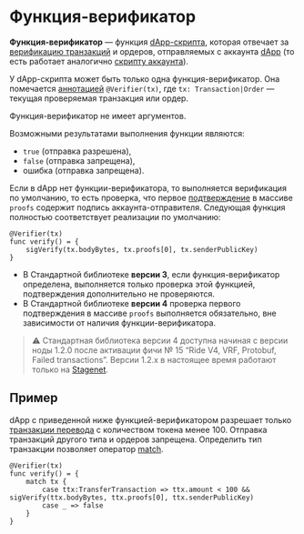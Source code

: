 # Функция-верификатор

**Функция-верификатор** — функция [dApp-скрипта](/ru/ride/script/script-types/dapp-script), которая отвечает за [верификацию транзакций](/ru/blockchain/transaction/transaction-validation) и ордеров, отправляемых с аккаунта [dApp](/ru/blockchain/account/dapp) (то есть работает аналогично [скрипту аккаунта](/ru/ride/script/script-types/account-script)).

У dApp-скрипта может быть только одна функция-верификатор. Она помечается [аннотацией](/ru/ride/functions/annotations) `@Verifier(tx)`, где `tx: Transaction|Order` — текущая проверяемая транзакция или ордер.

Функция-верификатор не имеет аргументов.

Возможными результатами выполнения функции являются:

- `true` (отправка разрешена),
- `false` (отправка запрещена),
- ошибка (отправка запрещена).

Если в dApp нет функции-верификатора, то выполняется верификация по умолчанию, то есть проверка, что первое [подтверждение](/ru/blockchain/transaction/transaction-proof) в массиве `proofs` содержит подпись аккаунта-отправителя. Следующая функция полностью соответствует реализации по умолчанию:

   ```ride
   @Verifier(tx)
   func verify() = {
       sigVerify(tx.bodyBytes, tx.proofs[0], tx.senderPublicKey)
   }
   ```

* В Стандартной библиотеке **версии 3**, если функция-верификатор определена, выполняется только проверка этой функцией, подтверждения дополнительно не проверяются.
* В Стандартной библиотеке **версии 4** проверка первого подтверждения в массиве `proofs` выполняется обязательно, вне зависимости от наличия функции-верификатора.

> :warning: Стандартная библиотека версии 4 доступна начиная с версии ноды 1.2.0 после активации фичи №&nbsp;15 “Ride V4, VRF, Protobuf, Failed transactions”. Версии 1.2.x в настоящее время работают только на [Stagenet](/ru/blockchain/blockchain-network/stage-network).

## Пример

dApp с приведенной ниже функцией-верификатором разрешает только [транзакции перевода](/ru/blockchain/transaction-type/transfer-transaction) с количеством токена менее 100. Отправка транзакций другого типа и ордеров запрещена. Определить тип транзакции позволяет оператор [match](/ru/ride/operators/match-case).

```ride
@Verifier(tx)
func verify() = {
    match tx {
        case ttx:TransferTransaction => ttx.amount < 100 && sigVerify(ttx.bodyBytes, ttx.proofs[0], ttx.senderPublicKey)
        case _ => false
    }
}
```
